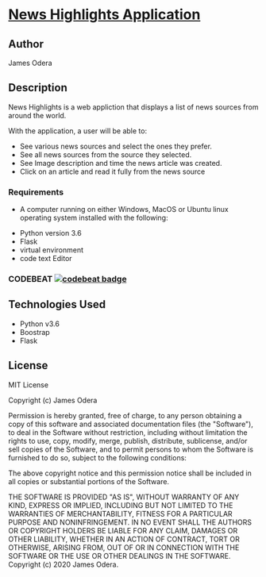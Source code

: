 # [News Highlights Application](url)

## Author
James Odera

## Description

News Highlights is a web appliction that displays a list of news sources from around the world.

With the application, a user will be able to:

* See various news sources and select the ones they prefer.
* See all news sources from the source they selected.
* See Image description and time the news article was created.
* Click on an article and read it fully from the news source


### Requirements

* A computer running on either Windows, MacOS or Ubuntu linux operating system installed with the following:

- Python version 3.6
- Flask
- virtual environment
- code text  Editor

### CODEBEAT  [![codebeat badge](https://codebeat.co/badges/3cf4d4f8-9360-47f4-a240-b7c9a41ecdb1)](https://codebeat.co/projects/github-com-jamesodera-newshighlight-master)

## Technologies Used

- Python v3.6
- Boostrap
- Flask

## License

MIT License

Copyright (c) James Odera

Permission is hereby granted, free of charge, to any person obtaining a copy of this software and associated documentation files (the "Software"), to deal in the Software without restriction, including without limitation the rights to use, copy, modify, merge, publish, distribute, sublicense, and/or sell copies of the Software, and to permit persons to whom the Software is furnished to do so, subject to the following conditions:

The above copyright notice and this permission notice shall be included in all copies or substantial portions of the Software.

THE SOFTWARE IS PROVIDED "AS IS", WITHOUT WARRANTY OF ANY KIND, EXPRESS OR IMPLIED, INCLUDING BUT NOT LIMITED TO THE WARRANTIES OF MERCHANTABILITY, FITNESS FOR A PARTICULAR PURPOSE AND NONINFRINGEMENT. IN NO EVENT SHALL THE AUTHORS OR COPYRIGHT HOLDERS BE LIABLE FOR ANY CLAIM, DAMAGES OR OTHER LIABILITY, WHETHER IN AN ACTION OF CONTRACT, TORT OR OTHERWISE, ARISING FROM, OUT OF OR IN CONNECTION WITH THE SOFTWARE OR THE USE OR OTHER DEALINGS IN THE SOFTWARE. Copyright (c) 2020 James Odera.

